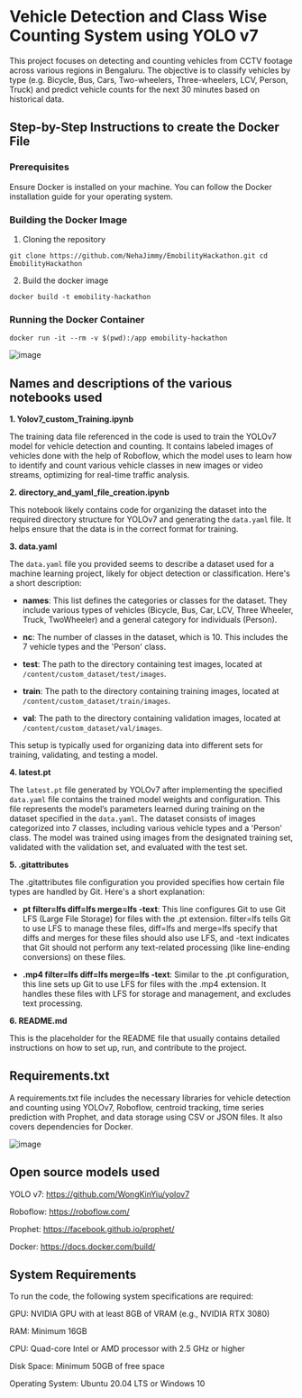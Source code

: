 # Vehicle Detection and Class Wise Counting System using YOLO v7

This project focuses on detecting and counting vehicles from CCTV footage across various regions in Bengaluru. The objective is to classify vehicles by type (e.g. Bicycle, Bus, Cars, Two-wheelers, Three-wheelers, LCV, Person, Truck) and predict vehicle counts for the next 30 minutes based on historical data.

## **Step-by-Step Instructions to create the Docker File**

### **Prerequisites**
Ensure Docker is installed on your machine. You can follow the Docker installation guide for your operating system.


### **Building the Docker Image**

1. Cloning the repository

`git clone https://github.com/NehaJimmy/EmobilityHackathon.git
cd EmobilityHackathon`

2. Build the docker image
   
`docker build -t emobility-hackathon` 


### **Running the Docker Container**

`docker run -it --rm -v $(pwd):/app emobility-hackathon`


![image](https://github.com/user-attachments/assets/8b08d8b9-5af4-48bc-b940-2c0e8696b6ca)

## **Names and descriptions of the various notebooks used**
**1. Yolov7_custom_Training.ipynb**

The training data file referenced in the code is used to train the YOLOv7 model for vehicle detection and counting. It contains labeled images of vehicles done with the help of Roboflow, which the model uses to learn how to identify and count various vehicle classes in new images or video streams, optimizing for real-time traffic analysis.

**2. directory_and_yaml_file_creation.ipynb**

This notebook likely contains code for organizing the dataset into the required directory structure for YOLOv7 and generating the `data.yaml` file. It helps ensure that the data is in the correct format for training.

**3. data.yaml**

The `data.yaml` file you provided seems to describe a dataset used for a machine learning project, likely for object detection or classification. Here's a short description:

- **names**: This list defines the categories or classes for the dataset. They include various types of vehicles (Bicycle, Bus, Car, LCV, Three Wheeler, Truck, TwoWheeler) and a general category for individuals (Person).

- **nc**: The number of classes in the dataset, which is 10. This includes the 7 vehicle types and the 'Person' class.

- **test**: The path to the directory containing test images, located at `/content/custom_dataset/test/images`.

- **train**: The path to the directory containing training images, located at `/content/custom_dataset/train/images`.

- **val**: The path to the directory containing validation images, located at `/content/custom_dataset/val/images`.

This setup is typically used for organizing data into different sets for training, validating, and testing a model.

**4. latest.pt**

The `latest.pt` file generated by YOLOv7 after implementing the specified `data.yaml` file contains the trained model weights and configuration. This file represents the model’s parameters learned during training on the dataset specified in the `data.yaml`. The dataset consists of images categorized into 7 classes, including various vehicle types and a 'Person' class. The model was trained using images from the designated training set, validated with the validation set, and evaluated with the test set.

**5. .gitattributes**

The .gitattributes file configuration you provided specifies how certain file types are handled by Git. Here's a short explanation:

- **pt filter=lfs diff=lfs merge=lfs -text**: This line configures Git to use Git LFS (Large File Storage) for files with the .pt extension. filter=lfs tells Git to use LFS to manage these files, diff=lfs and merge=lfs specify that diffs and merges for these files should also use LFS, and -text indicates that Git should not perform any text-related processing (like line-ending conversions) on these files.

- **.mp4 filter=lfs diff=lfs merge=lfs -text**: Similar to the .pt configuration, this line sets up Git to use LFS for files with the .mp4 extension. It handles these files with LFS for storage and management, and excludes text processing.

**6. README.md**

This is the placeholder for the README file that usually contains detailed instructions on how to set up, run, and contribute to the project.

## **Requirements.txt**

A requirements.txt file includes the necessary libraries for vehicle detection and counting using YOLOv7, Roboflow, centroid tracking, time series prediction with Prophet, and data storage using CSV or JSON files. It also covers dependencies for Docker.

![image](https://github.com/user-attachments/assets/313515fb-c6f7-42df-8842-2dd99a78701b)

## Open source models used

YOLO v7: https://github.com/WongKinYiu/yolov7

Roboflow: https://roboflow.com/

Prophet: https://facebook.github.io/prophet/

Docker: https://docs.docker.com/build/

## System Requirements

To run the code, the following system specifications are required:

GPU: NVIDIA GPU with at least 8GB of VRAM (e.g., NVIDIA RTX 3080)

RAM: Minimum 16GB

CPU: Quad-core Intel or AMD processor with 2.5 GHz or higher

Disk Space: Minimum 50GB of free space

Operating System: Ubuntu 20.04 LTS or Windows 10
